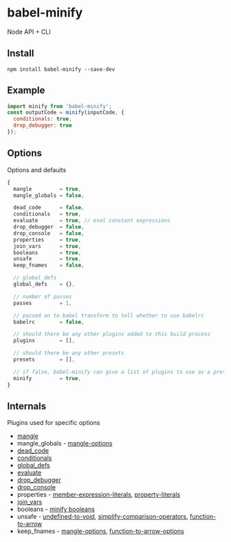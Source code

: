 # babel-minify

Node API + CLI

## Install

```
npm install babel-minify --save-dev
```

## Example

```js
import minify from 'babel-minify';
const outputCode = minify(inputCode, {
  conditionals: true,
  drop_debugger: true
});
```

## Options

Options and defaults

```js
{
  mangle         = true,
  mangle_globals = false,

  dead_code      = false,
  conditionals   = true,
  evaluate       = true, // eval constant expressions
  drop_debugger  = false,
  drop_console   = false,
  properties     = true,
  join_vars      = true,
  booleans       = true,
  unsafe         = true,
  keep_fnames    = false,

  // global_defs
  global_defs    = {},

  // number of passes
  passes         = 1,

  // passed on to babel transform to tell whether to use babelrc
  babelrc        = false,

  // should there be any other plugins added to this build process
  plugins        = [],

  // should there be any other presets
  presets        = [],

  // if false, babel-minify can give a list of plugins to use as a preset
  minify         = true,
}
```

## Internals

Plugins used for specific options

+ [mangle](https://github.com/boopathi/babel-minify/tree/master/packages/babel-plugin-transform-mangle)
+ mangle_globals - [mangle-options](https://github.com/boopathi/babel-minify/tree/master/packages/babel-plugin-transform-mangle#options)
+ [dead_code](https://www.npmjs.com/package/babel-plugin-transform-dead-code-elimination)
+ [conditionals](https://github.com/boopathi/babel-minify/tree/master/packages/babel-plugin-transform-conditionals)
+ [global_defs](https://github.com/boopathi/babel-minify/tree/master/packages/babel-plugin-transform-global-defs)
+ [evaluate](https://github.com/boopathi/babel-minify/tree/master/packages/babel-plugin-transform-evaluate)
+ [drop_debugger](https://www.npmjs.com/package/babel-plugin-transform-remove-debugger)
+ [drop_console](https://www.npmjs.com/package/babel-plugin-transform-remove-console)
+ properties - [member-expression-literals](https://www.npmjs.com/package/babel-plugin-transform-member-expression-literals), [property-literals](https://www.npmjs.com/package/babel-plugin-transform-property-literals)
+ [join_vars](https://www.npmjs.com/package/babel-plugin-transform-merge-sibling-variables)
+ booleans - [minify booleans](https://www.npmjs.com/package/babel-plugin-transform-minify-booleans)
+ unsafe - [undefined-to-void](https://www.npmjs.com/package/babel-plugin-transform-undefined-to-void), [simplify-comparison-operators](https://www.npmjs.com/package/babel-plugin-transform-simplify-comparison-operators), [function-to-arrow](https://github.com/boopathi/babel-minify/tree/master/packages/babel-plugin-transform-function-to-arrow)
+ keep_fnames - [mangle-options](https://github.com/boopathi/babel-minify/tree/master/packages/babel-plugin-transform-mangle#options), [function-to-arrow-options](https://github.com/boopathi/babel-minify/tree/master/packages/babel-plugin-transform-function-to-arrow#options)
